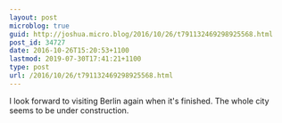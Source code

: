 ```yaml
---
layout: post
microblog: true
guid: http://joshua.micro.blog/2016/10/26/t791132469298925568.html
post_id: 34727
date: 2016-10-26T15:20:53+1100
lastmod: 2019-07-30T17:41:21+1100
type: post
url: /2016/10/26/t791132469298925568.html
---
```

I look forward to visiting Berlin again when it's finished. The whole city seems to be under construction.
